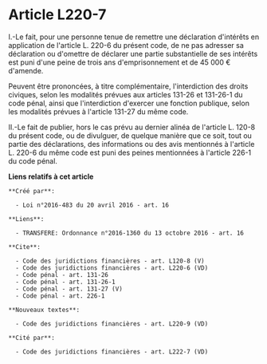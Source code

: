 # Article L220-7

I.-Le fait, pour une personne tenue de remettre une déclaration d'intérêts en application de l'article L. 220-6 du présent
code, de ne pas adresser sa déclaration ou d'omettre de déclarer une partie substantielle de ses intérêts est puni d'une
peine de trois ans d'emprisonnement et de 45 000 € d'amende. 

Peuvent être prononcées, à titre complémentaire, l'interdiction des droits civiques, selon les modalités prévues aux articles
131-26 et 131-26-1 du code pénal, ainsi que l'interdiction d'exercer une fonction publique, selon les modalités prévues à
l'article 131-27 du même code. 

II.-Le fait de publier, hors le cas prévu au dernier alinéa de l'article L. 120-8 du présent code, ou de divulguer, de
quelque manière que ce soit, tout ou partie des déclarations, des informations ou des avis mentionnés à l'article L. 220-6 du
même code est puni des peines mentionnées à l'article 226-1 du code pénal.

**Liens relatifs à cet article**

	**Créé par**:

	  - Loi n°2016-483 du 20 avril 2016 - art. 16

	**Liens**:

	  - TRANSFERE: Ordonnance n°2016-1360 du 13 octobre 2016 - art. 16

	**Cite**:

	  - Code des juridictions financières - art. L120-8 (V)
	  - Code des juridictions financières - art. L220-6 (VD)
	  - Code pénal - art. 131-26
	  - Code pénal - art. 131-26-1
	  - Code pénal - art. 131-27 (V)
	  - Code pénal - art. 226-1

	**Nouveaux textes**:

	  - Code des juridictions financières - art. L220-9 (VD)

	**Cité par**:

	  - Code des juridictions financières - art. L222-7 (VD)

